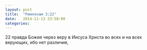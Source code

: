 ```yaml
---
layout: post
title:  "Римлянам 3:22"
date:   2014-11-13 23:58:00
categories:
---
```


22 правда Божия через веру в Иисуса Христа во всех и на всех верующих, ибо нет различия,